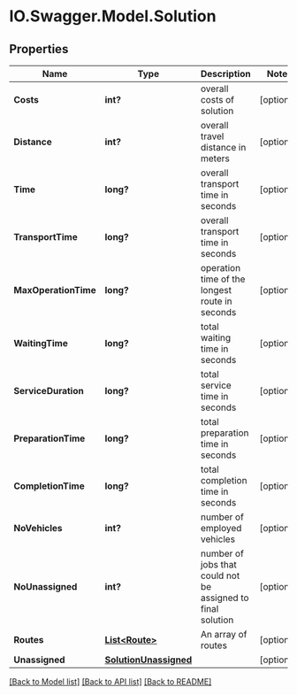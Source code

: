 # IO.Swagger.Model.Solution
## Properties

Name | Type | Description | Notes
------------ | ------------- | ------------- | -------------
**Costs** | **int?** | overall costs of solution | [optional] 
**Distance** | **int?** | overall travel distance in meters | [optional] 
**Time** | **long?** | overall transport time in seconds | [optional] 
**TransportTime** | **long?** | overall transport time in seconds | [optional] 
**MaxOperationTime** | **long?** | operation time of the longest route in seconds | [optional] 
**WaitingTime** | **long?** | total waiting time in seconds | [optional] 
**ServiceDuration** | **long?** | total service time in seconds | [optional] 
**PreparationTime** | **long?** | total preparation time in seconds | [optional] 
**CompletionTime** | **long?** | total completion time in seconds | [optional] 
**NoVehicles** | **int?** | number of employed vehicles | [optional] 
**NoUnassigned** | **int?** | number of jobs that could not be assigned to final solution | [optional] 
**Routes** | [**List&lt;Route&gt;**](Route.md) | An array of routes | [optional] 
**Unassigned** | [**SolutionUnassigned**](SolutionUnassigned.md) |  | [optional] 

[[Back to Model list]](../README.md#documentation-for-models) [[Back to API list]](../README.md#documentation-for-api-endpoints) [[Back to README]](../README.md)

